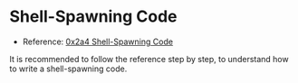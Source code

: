 # Shell-Spawning Code
* Reference: [0x2a4 Shell-Spawning Code](https://bista.sites.dmi.unipg.it/didattica/sicurezza-pg/buffer-overrun/hacking-book/0x2a0-writing_shellcode.html)

It is recommended to follow the reference step by step, to understand how to write a shell-spawning code.
